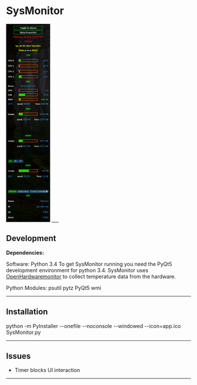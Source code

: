 # SysMonitor

<img src="https://github.com/styinx/SysMonitor/blob/master/example.png" width="120" height="540" alt="Example"/>
___

## Development
**Dependencies:**

Software:
Python 3.4
To get SysMonitor running you need the PyQt5 development environment for python 3.4.
SysMonitor uses [OpenHardwaremonitor](http://openhardwaremonitor.org/) to collect temperature data from the hardware.

Python Modules:
psutil
pytz
PyQt5
wmi
___

## Installation

python -m PyInstaller --onefile --noconsole --windowed --icon=app.ico SysMonitor.py
___

## Issues

- Timer blocks UI interaction

___